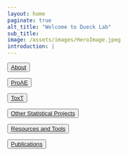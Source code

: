 ```yaml
---
layout: home
paginate: true
alt_title: "Welcome to Dueck Lab"
sub_title: 
image: /assets/images/HeroImage.jpeg
introduction: |
---
```


<button onlick="About"><a href="https://duecklab.github.io/about"> About</a></button>

<button onlick="ProAE"><a href="https://duecklab.github.io/proae"> ProAE</a></button>

<button onlick="ToxT"><a href="https://duecklab.github.io/toxt"> ToxT</a></button>

<button onlick="Other Statistical Projects"><a href="https://duecklab.github.io/other"> Other Statistical Projects</a></button>

<button onlick="Resources and Tools"><a href="https://duecklab.github.io/tools"> Resources and Tools</a></button>

<button onlick="Publications"><a href="https://duecklab.github.io/pubs"> Publications</a></button>


